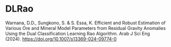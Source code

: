 # DLRao
Warnana, D.D., Sungkono, S. & S. Essa, K. Efficient and Robust Estimation of Various Ore and Mineral Model Parameters from Residual Gravity Anomalies Using the Dual Classification Learning Rao Algorithm. Arab J Sci Eng (2024). https://doi.org/10.1007/s13369-024-09774-0
